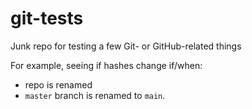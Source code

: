 # git-tests
Junk repo for testing a few Git- or GitHub-related things

For example, seeing if hashes change if/when:
 * repo is renamed
 * `master` branch is renamed to `main`.
